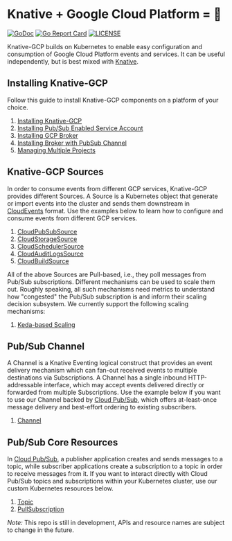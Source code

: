 # Knative + Google Cloud Platform = 🚀

[![GoDoc](https://godoc.org/github.com/google/knative-gcp?status.svg)](https://godoc.org/github.com/google/knative-gcp)
[![Go Report Card](https://goreportcard.com/badge/google/knative-gcp)](https://goreportcard.com/report/google/knative-gcp)
[![LICENSE](https://img.shields.io/github/license/google/knative-gcp.svg)](https://github.com/google/knative-gcp/blob/master/LICENSE)

Knative-GCP builds on Kubernetes to enable easy configuration and consumption of
Google Cloud Platform events and services. It can be useful independently, but
is best mixed with [Knative](https://knative.dev).

## Installing Knative-GCP

Follow this guide to install Knative-GCP components on a platform of your
choice.

1. [Installing Knative-GCP](./docs/install/install-knative-gcp.md)
1. [Installing Pub/Sub Enabled Service Account](./docs/install/pubsub-service-account.md)
1. [Installing GCP Broker](./docs/install/install-gcp-broker.md)
1. [Installing Broker with PubSub Channel](./docs/install/install-broker-with-pubsub-channel.md)
1. [Managing Multiple Projects](./docs/install/managing-multiple-projects.md)

## Knative-GCP Sources

In order to consume events from different GCP services, Knative-GCP provides
different Sources. A Source is a Kubernetes object that generate or import
events into the cluster and sends them downstream in
[CloudEvents](https://cloudevents.io/) format. Use the examples below to learn
how to configure and consume events from different GCP services.

1. [CloudPubSubSource](./docs/examples/cloudpubsubsource/README.md)
1. [CloudStorageSource](./docs/examples/cloudstoragesource/README.md)
1. [CloudSchedulerSource](./docs/examples/cloudschedulersource/README.md)
1. [CloudAuditLogsSource](./docs/examples/cloudauditlogssource/README.md)
1. [CloudBuildSource](./docs/examples/cloudbuildsource/README.md)

All of the above Sources are Pull-based, i.e., they poll messages from Pub/Sub
subscriptions. Different mechanisms can be used to scale them out. Roughly
speaking, all such mechanisms need metrics to understand how "congested" the
Pub/Sub subscription is and inform their scaling decision subsystem. We
currently support the following scaling mechanisms:

1. [Keda-based Scaling](./docs/examples/keda/README.md)

## Pub/Sub Channel

A Channel is a Knative Eventing logical construct that provides an event
delivery mechanism which can fan-out received events to multiple destinations
via Subscriptions. A Channel has a single inbound HTTP-addressable interface,
which may accept events delivered directly or forwarded from multiple
Subscriptions. Use the example below if you want to use our Channel backed by
[Cloud Pub/Sub](https://cloud.google.com/pubsub/docs/overview), which offers
at-least-once message delivery and best-effort ordering to existing subscribers.

1. [Channel](./docs/examples/channel/README.md)

## Pub/Sub Core Resources

In [Cloud Pub/Sub](https://cloud.google.com/pubsub/docs/overview), a publisher
application creates and sends messages to a topic, while subscriber applications
create a subscription to a topic in order to receive messages from it. If you
want to interact directly with Cloud Pub/Sub topics and subscriptions within
your Kubernetes cluster, use our custom Kubernetes resources below.

1. [Topic](./docs/examples/topic/README.md)
1. [PullSubscription](./docs/examples/pullsubscription/README.md)

_Note:_ This repo is still in development, APIs and resource names are subject
to change in the future.
